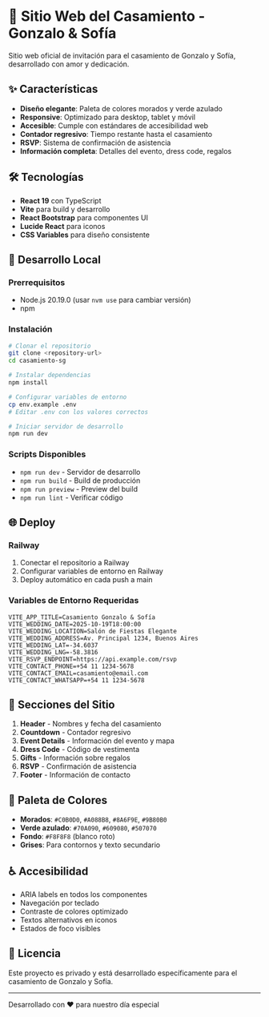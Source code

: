 # 🎉 Sitio Web del Casamiento - Gonzalo & Sofía

Sitio web oficial de invitación para el casamiento de Gonzalo y Sofía, desarrollado con amor y dedicación.

## ✨ Características

- **Diseño elegante**: Paleta de colores morados y verde azulado
- **Responsive**: Optimizado para desktop, tablet y móvil
- **Accesible**: Cumple con estándares de accesibilidad web
- **Contador regresivo**: Tiempo restante hasta el casamiento
- **RSVP**: Sistema de confirmación de asistencia
- **Información completa**: Detalles del evento, dress code, regalos

## 🛠️ Tecnologías

- **React 19** con TypeScript
- **Vite** para build y desarrollo
- **React Bootstrap** para componentes UI
- **Lucide React** para iconos
- **CSS Variables** para diseño consistente

## 🚀 Desarrollo Local

### Prerrequisitos

- Node.js 20.19.0 (usar `nvm use` para cambiar versión)
- npm

### Instalación

```bash
# Clonar el repositorio
git clone <repository-url>
cd casamiento-sg

# Instalar dependencias
npm install

# Configurar variables de entorno
cp env.example .env
# Editar .env con los valores correctos

# Iniciar servidor de desarrollo
npm run dev
```

### Scripts Disponibles

- `npm run dev` - Servidor de desarrollo
- `npm run build` - Build de producción
- `npm run preview` - Preview del build
- `npm run lint` - Verificar código

## 🌐 Deploy

### Railway

1. Conectar el repositorio a Railway
2. Configurar variables de entorno en Railway
3. Deploy automático en cada push a main

### Variables de Entorno Requeridas

```env
VITE_APP_TITLE=Casamiento Gonzalo & Sofía
VITE_WEDDING_DATE=2025-10-19T18:00:00
VITE_WEDDING_LOCATION=Salón de Fiestas Elegante
VITE_WEDDING_ADDRESS=Av. Principal 1234, Buenos Aires
VITE_WEDDING_LAT=-34.6037
VITE_WEDDING_LNG=-58.3816
VITE_RSVP_ENDPOINT=https://api.example.com/rsvp
VITE_CONTACT_PHONE=+54 11 1234-5678
VITE_CONTACT_EMAIL=casamiento@email.com
VITE_CONTACT_WHATSAPP=+54 11 1234-5678
```

## 📱 Secciones del Sitio

1. **Header** - Nombres y fecha del casamiento
2. **Countdown** - Contador regresivo
3. **Event Details** - Información del evento y mapa
4. **Dress Code** - Código de vestimenta
5. **Gifts** - Información sobre regalos
6. **RSVP** - Confirmación de asistencia
7. **Footer** - Información de contacto

## 🎨 Paleta de Colores

- **Morados**: `#C0B0D0`, `#A088B8`, `#8A6F9E`, `#9B80B0`
- **Verde azulado**: `#70A090`, `#609080`, `#507070`
- **Fondo**: `#F8F8F8` (blanco roto)
- **Grises**: Para contornos y texto secundario

## ♿ Accesibilidad

- ARIA labels en todos los componentes
- Navegación por teclado
- Contraste de colores optimizado
- Textos alternativos en iconos
- Estados de foco visibles

## 📄 Licencia

Este proyecto es privado y está desarrollado específicamente para el casamiento de Gonzalo y Sofía.

---

Desarrollado con ❤️ para nuestro día especial
